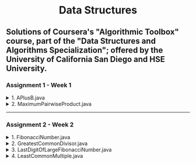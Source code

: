 <div width="100%" align="center"> <h1> Data Structures </h1> </div>

## Solutions of Coursera's "Algorithmic Toolbox" course, part of the "Data Structures and Algorithms Specialization"; offered by the University of California San Diego and HSE University. ##


### Assignment 1 - Week 1 ###

<details>
<summary>1. APlusB.java</summary>
   
   + **Description**: Simple problem to go through the pipeline of reading the problem statement, designing an algorithm, implementing it, testing and debugging the program, and submitting it to the grading system.
     
   + **Input Format**: Integers a and b on the same line (separated by a space).
     
   + **Constraints**: 0 $\leq$ a; b $\leq$ 9
     
   + **Output Format**: The sum of a and b.
</details>


<details>
<summary>2. MaximumPairwiseProduct.java</summary>
   
   + **Description**: Given a sequence of non-negative integers a<sub>1</sub>, ..., a<sub>n</sub>, compute
     <div width="100%" align="center"> $\underset{{1 \leq i \neq j \leq n}}{max}$ a<sub>i</sub> $\cdot$ a<sub>j</sub> </div>
  Note that i and j should be different, though it may be the case that a<sub>i</sub> = a<sub>j</sub>.
     
   + **Input Format**: The first line contains an integer n. The next line contains n non-negative integers a<sub>1</sub>, ..., a<sub>n</sub> (separated by spaces).
     
   + **Constraints**: 2 $\leq$ n $\leq$ 2 · 10<sup>5</sup>; 0 $\leq$ a<sub>1</sub>, ..., a<sub>n</sub> $\leq$ 2 · 10<sup>5</sup>.
     
   + **Output Format**: The maximum pairwise product.
</details>

----

### Assignment 2 - Week 2 ###

<details>
<summary>1. FibonacciNumber.java</summary>
   
   + **Description**:
     
   + **Input Format**: 
     
   + **Constraints**: 
     
   + **Output Format**: 
</details>


<details>
<summary>2. GreatestCommonDivisor.java</summary>
   
   + **Description**: 
     
   + **Input Format**: 
     
   + **Constraints**: 
     
   + **Output Format**: 
</details>


<details>
<summary>3. LastDigitOfLargeFibonacciNumber.java</summary>
   
   + **Description**: 
     
   + **Input Format**: 
     
   + **Constraints**: 
     
   + **Output Format**: 
</details>


<details>
<summary>4. LeastCommonMultiple.java</summary>
   
   + **Description**: The least common multiple of two positive integers 𝑎 and 𝑏 is the least positive integer 𝑚 that is divisible by both 𝑎 and 𝑏. Given two integers 𝑎 and 𝑏, find their least common multiple.
     
   + **Input Format**: The two integers 𝑎 and 𝑏 are given in the same line separated by space.
     
   + **Constraints**: 1 $\leq$ 𝑎, 𝑏 $\leq$ 2 $\cdot$ 10<sup>9</sup>.
     
   + **Output Format**: Output the least common multiple of 𝑎 and 𝑏.
</details>
